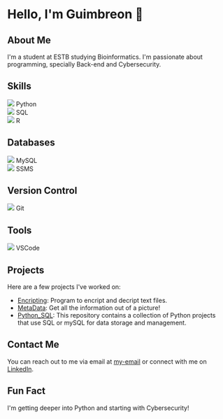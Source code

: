 # Hello, I'm Guimbreon 👋

## About Me
I'm a student at ESTB studying Bioinformatics. I'm passionate about programming, specially Back-end and Cybersecurity.

## Skills
<img src="https://img.icons8.com/color/24/000000/python.png"/> Python  
<img src="https://img.icons8.com/color/24/000000/sql.png"/> SQL  
<img src="https://img.icons8.com/color/24/000000/r.png"/> R  

## Databases
<img src="https://img.icons8.com/color/24/000000/mysql.png"/> MySQL  
<img src="https://img.icons8.com/color/24/000000/microsoft-sql-server.png"/> SSMS  

## Version Control
<img src="https://img.icons8.com/color/24/000000/git.png"/> Git

## Tools
<img src="https://img.icons8.com/color/24/000000/visual-studio-code-2019.png"/> VSCode

## Projects
Here are a few projects I've worked on:
* [Encripting](https://github.com/Guimbreon/Python/tree/master/Encripting): Program to encript and decript text files.
* [MetaData](https://github.com/Guimbreon/Python/tree/master/MetaData): Get all the information out of a picture!
* [Python_SQL](https://github.com/Guimbreon/Python_SQL): This repository contains a collection of Python projects that use SQL or mySQL for data storage and management.

## Contact Me
You can reach out to me via email at [my-email](available-soon) or connect with me on [LinkedIn](https://www.linkedin.com/in/guilherme-soares-5918701b0/).

## Fun Fact
I'm getting deeper into Python and starting with Cybersecurity!
